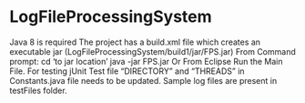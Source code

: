 # LogFileProcessingSystem


Java 8 is required
The project has a build.xml file which creates an executable jar (LogFileProcessingSystem/build1/jar/FPS.jar)
From Command prompt: 
cd ‘to jar location’
java -jar FPS.jar
Or
From Eclipse Run the Main File.
For testing jUnit Test file “DIRECTORY” and “THREADS” in Constants.java file needs to be updated.
Sample log files are present in testFiles folder.
